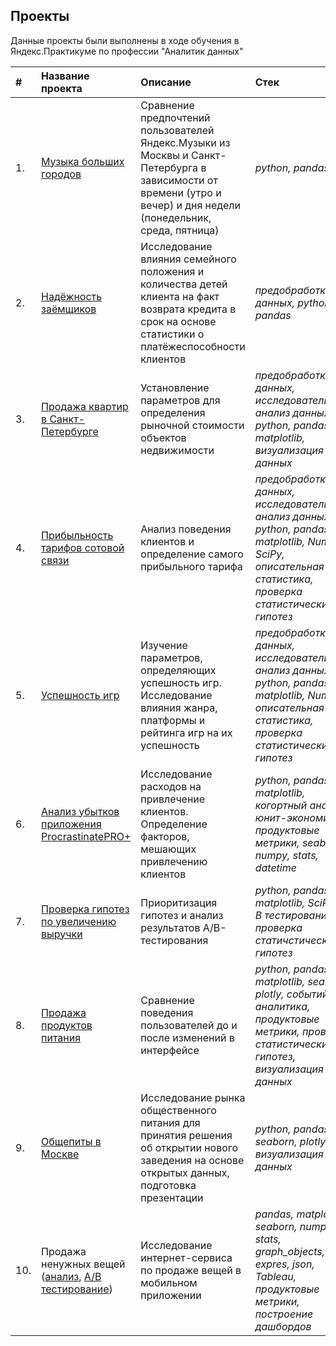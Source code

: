 ## Проекты

Данные проекты были выполнены в ходе обучения в Яндекс.Практикуме по профессии "Аналитик данных"

| # | Название проекта | Описание | Стек | 
| :- | :---------------------- | :---------------------- | :---------------------- |
| 1. | [Музыка больших городов](big_сities_music/yandex_music.ipynb) | Сравнение предпочтений пользователей Яндекс.Музыки из Москвы и Санкт-Петербурга в зависимости от времени (утро и вечер) и дня недели (понедельник, среда, пятница)| *python, pandas* |
| 2. | [Надёжность заёмщиков](reliability_of_borrowers/creditworthy_borrowers.ipynb) | Исследование влияния семейного положения и количества детей клиента на факт возврата кредита в срок на основе статистики о платёжеспособности клиентов | *предобработка данных, python, pandas* |
| 3. | [Продажа квартир в Санкт-Петербурге](sales_appartments_in_Spb/sales_appartments.ipynb) | Установление параметров для определения рыночной стоимости объектов недвижимости | *предобработка данных, исследовательский анализ данных, python, pandas, matplotlib, визуализация данных* |
| 4. | [Прибыльность тарифов сотовой связи](profitability_of_tariffs/two_tariffs.ipynb) | Анализ поведения клиентов и определение самого прибыльного тарифа | *предобработка данных, исследовательский анализ данных, python, pandas, matplotlib, NumPy, SciPy, описательная статистика, проверка статистических гипотез* |
| 5. | [Успешность игр](succeful_of_games/succeful_games.ipynb) | Изучение параметров, определяющих успешность игр. Исследование влияния жанра, платформы и рейтинга игр на их успешность | *предобработка данных, исследовательский анализ данных, python, pandas, matplotlib, NumPy, описательная статистика, проверка статистических гипотез* |
| 6. | [Анализ убытков приложения ProcrastinatePRO+](procrastinate/procrastinate.ipynb) | Исследование расходов на привлечение клиентов. Определение факторов, мешающих привлечению клиентов | *python, pandas, matplotlib, когортный анализ, юнит-экономика, продуктовые метрики, seaborn, numpy, stats, datetime* |
| 7. | [Проверка гипотез по увеличению выручки](AB_testing_hypotheses/RICE_of_shop.ipynb) | Приоритизация гипотез и анализ результатов A/B-тестирования | *python, pandas, matplotlib, SciPy, А/В тестирование, проверка статичстических гипотез* |
| 8. | [Продажа продуктов питания](sales_of_food/app_of_foodstuffs.ipynb) | Сравнение поведения пользователей до и после изменений в интерфейсе | *python, pandas, matplotlib, seaborn, plotly, событийная аналитика, продуктовые метрики, проверка статистических гипотез, визуализация данных* |
| 9. | [Общепиты в Москве](caffee_in_Moscow/Moscow_caffee.ipynb) | Исследование рынка общественного питания для принятия решения об открытии нового заведения на основе открытых данных, подготовка презентации | *python, pandas, seaborn, plotly, визуализация данных* |
| 10. | Продажа ненужных вещей ([анализ](sales_of_things/not_need_things.ipynb), [А/В тестирование](mobile_app/ab_testing.ipynb))| Исследование интернет-сервиса по продаже вещей в мобильном приложении | *pandas, matplotlib, seaborn, numpy, stats, graph_objects, expres, json, Tableau, продуктовые метрики, построение дашбордов* |
